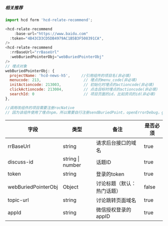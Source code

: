 <!--
 * @Author: your name
 * @Date: 2020-03-19 11:28:25
 * @LastEditTime: 2020-03-19 18:22:20
 * @LastEditors: Please set LastEditors
 * @Description: In User Settings Edit
 * @FilePath: \hcd-topic-stencild:\work\project\hcd-news-h5\node_modules\hcd-relate-recommend\README.md
 -->
##### 相关推荐

```javascript
import hcd form 'hcd-relate-recommend';

<hcd-relate-recommend
	:base-url="https://www.baidu.com" 
  :token="4B43CD3CD5DB4979AC1B5B3F508391CA",
/>
<hcd-relate-recommend
  :rrBaseUrl="rrBaseUrl"
  :webBuriedPointerObj="webBuriedPointerObj"
/>
// 埋点对象
webBuriedPointerObj: {             
  projectName: 'hcd-news-h5',     //引用组件的项目名(非必填)
  menucode: 213,                   // 埋点的menu_code(非必填)
  initActioncode: 213003,          // 初始化时埋点的actioncode(非必填)
  clickActioncode: 213004,         // 点击目标时埋点的actioncode(非必填)
  searchId: 0                      // 项目页面的id，比如资讯的id(非必填)
},

//调用改组件的项目需要注册rocNative
// 因为该组件使用了埋点npm，所以需要自行注册sendBuriedPoint，openErrorDebug，getLocalData 三个方法
```

| 字段       | 类型             | 备注                       | 是否必须 |
| ---------- | ---------------- | -------------------------- | -------- |
| rrBaseUrl   | string           | 请求后台接口的域名         | true     |
| discuss-id | string \| number | 话题ID                     | true     |
| token      | string           | 登录的token                | true     |
| webBuriedPointerObj      | Object           | 讨论标题（默认：热门话题） | false    |
| topic-url  | string           | 讨论跳转页面域名           | true     |
| appId      | string           | 微信授权登录的appID           | true     |

